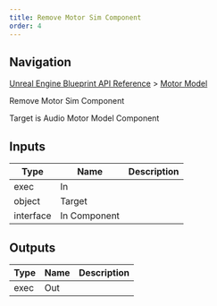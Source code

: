 ```yaml
---
title: Remove Motor Sim Component
order: 4
---
```

## Navigation

[Unreal Engine Blueprint API Reference](https://dev.epicgames.com/documentation/en-us/unreal-engine/BlueprintAPI) > [Motor Model](https://dev.epicgames.com/documentation/en-us/unreal-engine/BlueprintAPI/MotorModel)

Remove Motor Sim Component

Target is Audio Motor Model Component

## Inputs

| Type | Name | Description |
| --- | --- | --- |
| exec | In |  |
| object | Target |  |
| interface | In Component |  |

## Outputs

| Type | Name | Description |
| --- | --- | --- |
| exec | Out |  |
